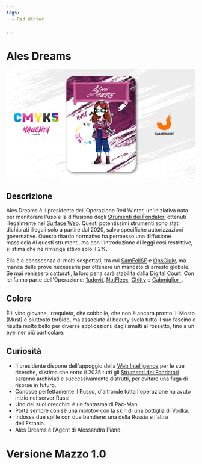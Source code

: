 ```yaml
---
tags:
  - Red Winter

...
```


# Ales Dreams

![alesdreams](../eg/M/alesdrams.jpg)

## Descrizione

Ales Dreams è il presidente dell'Operazione Red Winter, un'iniziativa nata per monitorare l'uso e la diffusione degli [Strumenti dei Fondatori](../Remix/tool.md) ottenuti illegalmente nel [Surface Web](../Remix/deep.md). Questi potentissimi strumenti sono stati dichiarati illegali solo a partire dal 2020, salvo specifiche autorizzazioni governative. Questo ritardo normativo ha permesso una diffusione massiccia di questi strumenti, ma con l'introduzione di leggi così restrittive, si stima che ne rimanga attivo solo il 2%.

Ella è a conoscenza di molti sospettati, tra cui [SamFollSF](../Remix/samfollsf.md) e [OpsGiuly](../Nero/opsg.md), ma manca delle prove necessarie per ottenere un mandato di arresto globale. Se mai venissero catturati, la loro pena sarà stabilita dalla Digital Court. Con lei fanno parte dell'Operazione: [1udovìt](../Ciano/ludovit.md), [NotFleex](../Ciano/notfleex.md), [Chitty](../Magenta/chitty.md) e [Gabmiglior_](../Nero/gabmiglior.md).

## Colore

È il vino giovane, irrequieto, che sobbolle, che non è ancora pronto. Il Mosto (Must) è piuttosto torbido, ma associato al beauty svela tutto il suo fascino e risulta molto bello per diverse applicazioni: dagli smalti al rossetto, fino a un eyeliner più particolare.

## Curiosità

- Il presidente dispone dell'appoggio della [Web Intelligence](../Remix/deep.md) per le sue ricerche, si stima che entro il 2035 tutti gli [Strumenti dei Fondatori](../Remix/tool.md) saranno archiviati e successivamente distrutti, per evitare una fuga di risorse in futuro.
- Conosce perfettamente il Russo, d'altronde tutta l'operazione ha avuto inizio nei server Russi.
- Uno dei suoi orecchini è un fantasma di Pac-Man.
- Porta sempre con sè una molotov con la skin di una bottiglia di Vodka.
- Indossa due spille con due bandiere: una della Russia e l'altra dell'Estonia.
- Ales Dreams è l'Agent di Alessandra Piano.

# Versione Mazzo 1.0